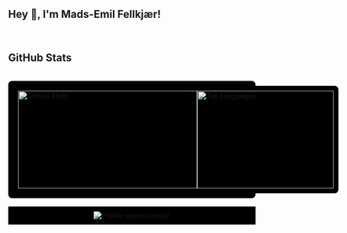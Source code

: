 ## Hey 👋, I'm Mads-Emil Fellkjær!
<br/>

## GitHub Stats
<br/>

<div style="display: flex; background-color: #000; padding: 10px; border-radius: 8px;">
  <div style="flex: 1; background-color: #000; padding: 10px; border-radius: 8px; display: flex; flex-direction: row;">
    <img src="https://github-readme-stats.vercel.app/api?username=madsemilf&count_private=true&show_icons=true&theme=dark&bg_color=000&title_color=E0FFFF&text_color=FF7F50&border=0" alt="GitHub Stats" style="height: 200px; width: 365px; flex: 1;">
    <img src="https://github-readme-stats.vercel.app/api/top-langs/?username=madsemilf&theme=dark&layout=compact&bg_color=000&title_color=E0FFFF&text_color=FF7F50&border=0" alt="Top Languages" style="height: 200px; width: 278px; flex: 1;">
  </div>
</div>

<br/>

<div style="background-color: #000; padding: 10px; text-align: center;">
  <img src="https://komarev.com/ghpvc/?username=madsemilf&&style=flat-square" alt="Profile views counter">
</div>
  

<br/> 

<!--
**Madsemilf/madsemilf** is a ✨ _special_ ✨ repository because its `README.md` (this file) appears on your GitHub profile.

Here are some ideas to get you started:

- 🔭 I’m currently working on ...
- 🌱 I’m currently learning ...
- 👯 I’m looking to collaborate on ...
- 🤔 I’m looking for help with ...
- 💬 Ask me about ...
- 📫 How to reach me: ...
- 😄 Pronouns: ...
- ⚡ Fun fact: ...

-->
